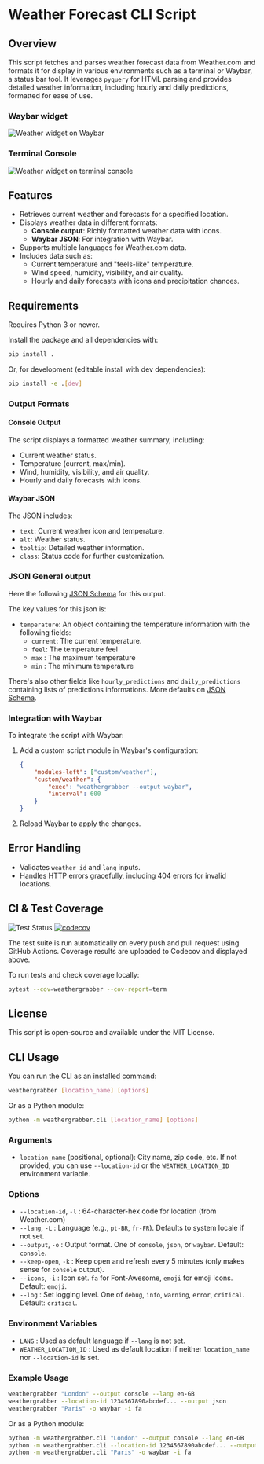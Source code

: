 # Weather Forecast CLI Script

## Overview

This script fetches and parses weather forecast data from Weather.com and formats it for display in various environments such as a terminal or Waybar, a status bar tool. It leverages `pyquery` for HTML parsing and provides detailed weather information, including hourly and daily predictions, formatted for ease of use.

### Waybar widget

![Weather widget on Waybar](image.png)

### Terminal Console

![Weather widget on terminal console](image-1.png)

## Features

- Retrieves current weather and forecasts for a specified location.
- Displays weather data in different formats:
  - **Console output**: Richly formatted weather data with icons.
  - **Waybar JSON**: For integration with Waybar.
- Supports multiple languages for Weather.com data.
- Includes data such as:
  - Current temperature and "feels-like" temperature.
  - Wind speed, humidity, visibility, and air quality.
  - Hourly and daily forecasts with icons and precipitation chances.

## Requirements

Requires Python 3 or newer.

Install the package and all dependencies with:

```sh
pip install .
```

Or, for development (editable install with dev dependencies):

```sh
pip install -e .[dev]
```

### Output Formats

#### Console Output

The script displays a formatted weather summary, including:

- Current weather status.
- Temperature (current, max/min).
- Wind, humidity, visibility, and air quality.
- Hourly and daily forecasts with icons.

#### Waybar JSON

The JSON includes:

- `text`: Current weather icon and temperature.
- `alt`: Weather status.
- `tooltip`: Detailed weather information.
- `class`: Status code for further customization.

### JSON General output

Here the following [JSON Schema](schema.json) for this output.

The key values for this json is:

- `temperature`: An object containing the temperature information with the following fields:
  - `current`: The current temperature.
  - `feel`: The temperature feel
  - `max` : The maximum temperature
  - `min` : The minimum temperature

There's also other fields like `hourly_predictions` and `daily_predictions` containing lists of predictions informations. More defaults on [JSON Schema](schema.json).

### Integration with Waybar

To integrate the script with Waybar:

1. Add a custom script module in Waybar's configuration:

   ```json
   {
       "modules-left": ["custom/weather"],
       "custom/weather": {
           "exec": "weathergrabber --output waybar",
           "interval": 600
       }
   }
   ```

2. Reload Waybar to apply the changes.

## Error Handling

- Validates `weather_id` and `lang` inputs.
- Handles HTTP errors gracefully, including 404 errors for invalid locations.

## CI & Test Coverage

![Test Status](https://github.com/cjuniorfox/weather/actions/workflows/python-package.yml/badge.svg)
[![codecov](https://codecov.io/gh/cjuniorfox/weather/branch/main/graph/badge.svg)](https://codecov.io/gh/cjuniorfox/weather)

The test suite is run automatically on every push and pull request using GitHub Actions. Coverage results are uploaded to Codecov and displayed above.

To run tests and check coverage locally:

```sh
pytest --cov=weathergrabber --cov-report=term
```

## License

This script is open-source and available under the MIT License.

## CLI Usage

You can run the CLI as an installed command:

```sh
weathergrabber [location_name] [options]
```

Or as a Python module:

```sh
python -m weathergrabber.cli [location_name] [options]
```

### Arguments

- `location_name` (positional, optional): City name, zip code, etc. If not provided, you can use `--location-id` or the `WEATHER_LOCATION_ID` environment variable.

### Options

- `--location-id`, `-l`   : 64-character-hex code for location (from Weather.com)
- `--lang`, `-L`          : Language (e.g., `pt-BR`, `fr-FR`). Defaults to system locale if not set.
- `--output`, `-o`        : Output format. One of `console`, `json`, or `waybar`. Default: `console`.
- `--keep-open`, `-k`     : Keep open and refresh every 5 minutes (only makes sense for `console` output).
- `--icons`, `-i`         : Icon set. `fa` for Font-Awesome, `emoji` for emoji icons. Default: `emoji`.
- `--log`                 : Set logging level. One of `debug`, `info`, `warning`, `error`, `critical`. Default: `critical`.

### Environment Variables

- `LANG`                  : Used as default language if `--lang` is not set.
- `WEATHER_LOCATION_ID`   : Used as default location if neither `location_name` nor `--location-id` is set.

### Example Usage

```sh
weathergrabber "London" --output console --lang en-GB
weathergrabber --location-id 1234567890abcdef... --output json
weathergrabber "Paris" -o waybar -i fa
```

Or as a Python module:

```sh
python -m weathergrabber.cli "London" --output console --lang en-GB
python -m weathergrabber.cli --location-id 1234567890abcdef... --output json
python -m weathergrabber.cli "Paris" -o waybar -i fa
```
